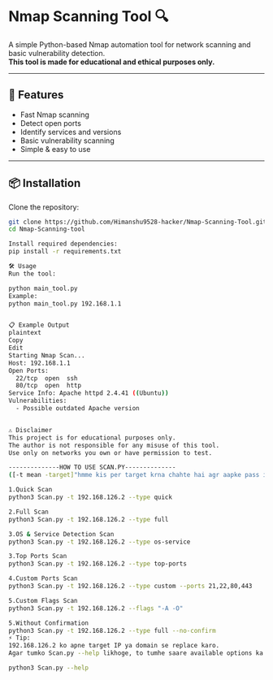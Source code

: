 # Nmap Scanning Tool 🔍

A simple Python-based Nmap automation tool for network scanning and basic vulnerability detection.  
**This tool is made for educational and ethical purposes only.**

---

## 🚀 Features
- Fast Nmap scanning
- Detect open ports
- Identify services and versions
- Basic vulnerability scanning
- Simple & easy to use

---

## 📦 Installation

Clone the repository:
```bash
git clone https://github.com/Himanshu9528-hacker/Nmap-Scanning-Tool.git
cd Nmap-Scanning-tool

Install required dependencies:
pip install -r requirements.txt

🛠 Usage
Run the tool:

python main_tool.py
Example:
python main_tool.py 192.168.1.1


📋 Example Output
plaintext
Copy
Edit
Starting Nmap Scan...
Host: 192.168.1.1
Open Ports:
  22/tcp  open  ssh
  80/tcp  open  http
Service Info: Apache httpd 2.4.41 ((Ubuntu))
Vulnerabilities:
  - Possible outdated Apache version


⚠️ Disclaimer
This project is for educational purposes only.
The author is not responsible for any misuse of this tool.
Use only on networks you own or have permission to test.

--------------HOW TO USE SCAN.PY--------------
([-t mean -target]"hmme kis per target krna chahte hai agr aapke pass ip addres hai to ip address de jaise ki niche de rakha hai agr aapko ip address nhi pta hai to ip addess ki jagah naam dalde site ka jaise ki  - google.com , microsoft.com etc")

1.Quick Scan
python3 Scan.py -t 192.168.126.2 --type quick

2.Full Scan
python3 Scan.py -t 192.168.126.2 --type full

3.OS & Service Detection Scan
python3 Scan.py -t 192.168.126.2 --type os-service

3.Top Ports Scan
python3 Scan.py -t 192.168.126.2 --type top-ports

4.Custom Ports Scan
python3 Scan.py -t 192.168.126.2 --type custom --ports 21,22,80,443

5.Custom Flags Scan
python3 Scan.py -t 192.168.126.2 --flags "-A -O"

5.Without Confirmation
python3 Scan.py -t 192.168.126.2 --type full --no-confirm
⚡ Tip:
192.168.126.2 ko apne target IP ya domain se replace karo.
Agar tumko Scan.py --help likhoge, to tumhe saare available options ka list mil jayega:

python3 Scan.py --help
